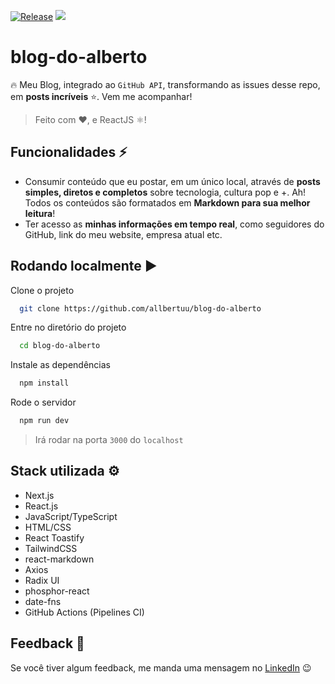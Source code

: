 [![Release](https://github.com/allbertuu/blog-do-alberto/actions/workflows/release.yml/badge.svg?branch=main)](https://github.com/allbertuu/blog-do-alberto/actions/workflows/release.yml)
<img src="https://img.shields.io/badge/status-completed-brightgreen" />

# blog-do-alberto

🔥 Meu Blog, integrado ao `GitHub API`, transformando as issues desse repo, em **posts incríveis** ⭐. Vem me acompanhar!

> Feito com ❤, e ReactJS ⚛!

## Funcionalidades ⚡

-   Consumir conteúdo que eu postar, em um único local, através de **posts simples, diretos e completos** sobre tecnologia, cultura pop e +. Ah! Todos os conteúdos são formatados em **Markdown para sua melhor leitura**!
-   Ter acesso as **minhas informações em tempo real**, como seguidores do GitHub, link do meu website, empresa atual etc.

## Rodando localmente ▶

Clone o projeto

```bash
  git clone https://github.com/allbertuu/blog-do-alberto
```

Entre no diretório do projeto

```bash
  cd blog-do-alberto
```

Instale as dependências

```bash
  npm install
```

Rode o servidor

```bash
  npm run dev
```

> Irá rodar na porta `3000` do `localhost`

## Stack utilizada ⚙

-   Next.js
-   React.js
-   JavaScript/TypeScript
-   HTML/CSS
-   React Toastify
-   TailwindCSS
-   react-markdown
-   Axios
-   Radix UI
-   phosphor-react
-   date-fns
-   GitHub Actions (Pipelines CI)

## Feedback 💬

Se você tiver algum feedback, me manda uma mensagem no [LinkedIn](https://www.linkedin.com/in/albertov-albuquerque/) 😉
